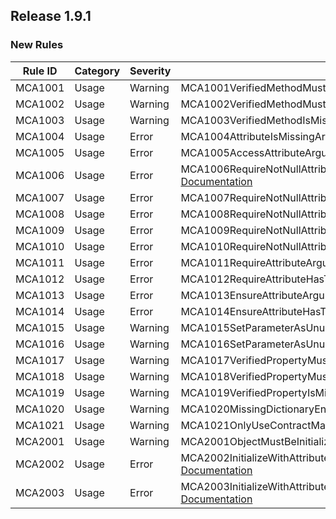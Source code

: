 ﻿## Release 1.9.1

### New Rules

Rule ID | Category | Severity | Notes
--------|----------|----------|--------------------
MCA1001 |  Usage   |  Warning | MCA1001VerifiedMethodMustBePrivate, [Documentation](doc/MCA1001.md)
MCA1002 |  Usage   |  Warning | MCA1002VerifiedMethodMustBeWithinType, [Documentation](doc/MCA1002.md)
MCA1003 |  Usage   |  Warning | MCA1003VerifiedMethodIsMissingSuffix, [Documentation](doc/MCA1003.md)
MCA1004 |  Usage   |   Error  | MCA1004AttributeIsMissingArgument, [Documentation](doc/MCA1004.md)
MCA1005 |  Usage   |   Error  | MCA1005AccessAttributeArgumentMustBeValidModifier, [Documentation](doc/MCA1005.md)
MCA1006 |  Usage   |   Error  | MCA1006RequireNotNullAttributeArgumentMustBeValidParameterName, [Documentation](doc/MCA1006.md)
MCA1007 |  Usage   |   Error  | MCA1007RequireNotNullAttributeHasTooManyArguments, [Documentation](doc/MCA1007.md)
MCA1008 |  Usage   |   Error  | MCA1008RequireNotNullAttributeUsesInvalidAlias, [Documentation](doc/MCA1008.md)
MCA1009 |  Usage   |   Error  | MCA1009RequireNotNullAttributeUsesInvalidType, [Documentation](doc/MCA1009.md)
MCA1010 |  Usage   |   Error  | MCA1010RequireNotNullAttributeUsesInvalidName, [Documentation](doc/MCA1010.md)
MCA1011 |  Usage   |   Error  | MCA1011RequireAttributeArgumentMustBeValid, [Documentation](doc/MCA1011.md)
MCA1012 |  Usage   |   Error  | MCA1012RequireAttributeHasTooManyArguments, [Documentation](doc/MCA1012.md)
MCA1013 |  Usage   |   Error  | MCA1013EnsureAttributeArgumentMustBeValid, [Documentation](doc/MCA1013.md)
MCA1014 |  Usage   |   Error  | MCA1014EnsureAttributeHasTooManyArguments, [Documentation](doc/MCA1014.md)
MCA1015 |  Usage   |  Warning | MCA1015SetParameterAsUnusedBeforeReturn, [Documentation](doc/MCA1015.md)
MCA1016 |  Usage   |  Warning | MCA1016SetParameterAsUnusedBeforeReturn, [Documentation](doc/MCA1016.md)
MCA1017 |  Usage   |  Warning | MCA1017VerifiedPropertyMustBePrivate, [Documentation](doc/MCA1017.md)
MCA1018 |  Usage   |  Warning | MCA1018VerifiedPropertyMustBeWithinType, [Documentation](doc/MCA1018.md)
MCA1019 |  Usage   |  Warning | MCA1019VerifiedPropertyIsMissingSuffix, [Documentation](doc/MCA1019.md)
MCA1020 |  Usage   |  Warning | MCA1020MissingDictionaryEntry, [Documentation](doc/MCA1020.md)
MCA1021 |  Usage   |  Warning | MCA1021OnlyUseContractMapWithInSiteDictionary, [Documentation](doc/MCA1021.md)
MCA2001 |  Usage   |  Warning | MCA2001ObjectMustBeInitialized, [Documentation](doc/MCA2001.md)
MCA2002 |  Usage   |   Error  | MCA2002InitializeWithAttributeArgumentMustBeValidMethodName, [Documentation](doc/MCA2002.md)
MCA2003 |  Usage   |   Error  | MCA2003InitializeWithAttributeNotAllowedInClassWithExplicitConstructors, [Documentation](doc/MCA2003.md)
